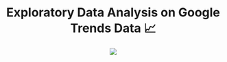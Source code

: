 <h1 align="center">Exploratory Data Analysis on Google Trends Data 📈</h1>

<p align="center">
 <img src="https://cdn-icons-png.flaticon.com/512/9934/9934313.png"></img>
</p>
  
